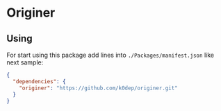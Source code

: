 Originer
=========

Using
-----

For start using this package add lines into `./Packages/manifest.json` like next sample:  
```json
{
  "dependencies": {
    "originer": "https://github.com/k0dep/originer.git"
  }
}
```
